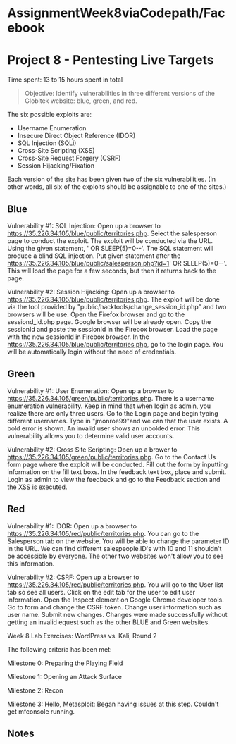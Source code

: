 # AssignmentWeek8viaCodepath/Facebook
# Project 8 - Pentesting Live Targets

Time spent: 13 to 15 hours spent in total

> Objective: Identify vulnerabilities in three different versions of the Globitek website: blue, green, and red.

The six possible exploits are:
* Username Enumeration
* Insecure Direct Object Reference (IDOR)
* SQL Injection (SQLi)
* Cross-Site Scripting (XSS)
* Cross-Site Request Forgery (CSRF)
* Session Hijacking/Fixation

Each version of the site has been given two of the six vulnerabilities. (In other words, all six of the exploits should be assignable to one of the sites.)

## Blue

Vulnerability #1: SQL Injection: Open up a browser to https://35.226.34.105/blue/public/territories.php. Select the salesperson page to conduct the exploit. The exploit will be conducted via the URL. Using the given statement, ' OR SLEEP(5)=0--'. The SQL statement will produce a blind SQL injection. Put given statement after the https://35.226.34.105/blue/public/salesperson.php?id=1' OR SLEEP(5)=0--'. This will load the page for a few seconds, but then it returns back to the page.

Vulnerability #2: Session Hijacking: Open up a browser to https://35.226.34.105/blue/public/territories.php. The exploit will be done via the tool provided by "public/hacktools/change_session_id.php" and two browsers will be use. Open the Firefox browser and go to the sessiond_id.php page. Google browser will be already open. Copy the sessionId and paste the sessionId in the Firebox browser. Load the page with the new sessionId in Firebox browser. In the https://35.226.34.105/blue/public/territories.php, go to the login page. You will be automatically login without the need of credentials. 


## Green

Vulnerability #1: User Enumeration: Open up a browser to https://35.226.34.105/green/public/territories.php. There is a username enumeration vulnerability. Keep in mind that when login as admin, you realize there are only three users. Go to the Login page and begin typing different usernames. Type in "jmonroe99"and we can that the user exists. A bold error is shown. An invalid user shows an unbolded error. This vulnerability allows you to determine valid user accounts. 

Vulnerability #2: Cross Site Scripting: Open up a brower to https://35.226.34.105/green/public/territories.php. Go to the Contact Us form page where the exploit will be conducted. Fill out the form by inputting information on the fill text boxs. In the feedback text box, place <script>alert('putyournamehere found the XSS!');</script> and submit. Login as admin to view the feedback and go to the Feedback section and the XSS is executed. 


## Red

Vulnerability #1: IDOR: Open up a browser to https://35.226.34.105/red/public/territories.php. You can go to the Salesperson tab on the website. You will be able to change the parameter ID in the URL. We can find different salespeople.ID's with 10 and 11 shouldn't be accessible by everyone. The other two websites won't allow you to see this information.

Vulnerability #2: CSRF: Open up a browser to https://35.226.34.105/red/public/territories.php. You will go to the User list tab so see all users. Click on the edit tab for the user to edit user information. Open the Inspect element on Google Chrome developer tools. Go to form and change the CSRF token. Change user information such as user name. Submit new changes. Changes were made successfully without getting an invalid equest such as the other BLUE and Green websites. 

Week 8 Lab Exercises: WordPress vs. Kali, Round 2

The following criteria has been met:

Milestone 0: Preparing the Playing Field

Milestone 1: Opening an Attack Surface

Milestone 2: Recon

Milestone 3: Hello, Metasploit: Began having issues at this step. Couldn't get mfconsole running. 


## Notes

